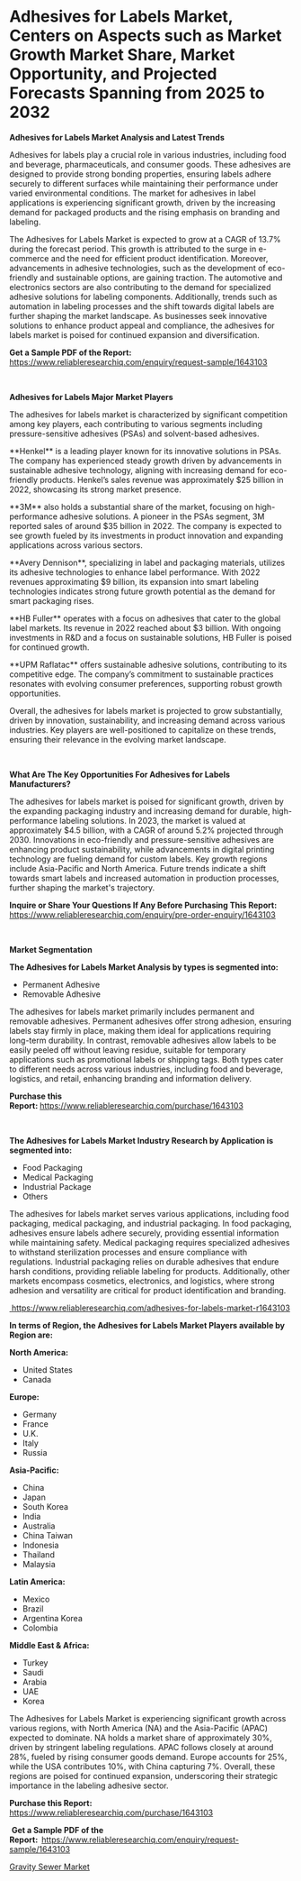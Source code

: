 <p><h1>Adhesives for Labels Market, Centers on Aspects such as Market Growth Market Share, Market Opportunity, and Projected Forecasts Spanning from 2025 to 2032</h1></p><p><strong>Adhesives for Labels Market Analysis and Latest Trends</strong></p>
<p><p>Adhesives for labels play a crucial role in various industries, including food and beverage, pharmaceuticals, and consumer goods. These adhesives are designed to provide strong bonding properties, ensuring labels adhere securely to different surfaces while maintaining their performance under varied environmental conditions. The market for adhesives in label applications is experiencing significant growth, driven by the increasing demand for packaged products and the rising emphasis on branding and labeling.</p><p>The Adhesives for Labels Market is expected to grow at a CAGR of 13.7% during the forecast period. This growth is attributed to the surge in e-commerce and the need for efficient product identification. Moreover, advancements in adhesive technologies, such as the development of eco-friendly and sustainable options, are gaining traction. The automotive and electronics sectors are also contributing to the demand for specialized adhesive solutions for labeling components. Additionally, trends such as automation in labeling processes and the shift towards digital labels are further shaping the market landscape. As businesses seek innovative solutions to enhance product appeal and compliance, the adhesives for labels market is poised for continued expansion and diversification.</p></p>
<p><strong>Get a Sample PDF of the Report:&nbsp;</strong> <a href="https://www.reliableresearchiq.com/enquiry/request-sample/1643103?utm_campaign=3282&utm_medium=2&utm_source=Github&utm_content=ia&utm_term=01042025&utm_id=adhesives-for-labels">https://www.reliableresearchiq.com/enquiry/request-sample/1643103</a></p>
<p>&nbsp;</p>
<p><strong>Adhesives for Labels Major Market Players</strong></p>
<p><p>The adhesives for labels market is characterized by significant competition among key players, each contributing to various segments including pressure-sensitive adhesives (PSAs) and solvent-based adhesives. </p><p>**Henkel** is a leading player known for its innovative solutions in PSAs. The company has experienced steady growth driven by advancements in sustainable adhesive technology, aligning with increasing demand for eco-friendly products. Henkel’s sales revenue was approximately $25 billion in 2022, showcasing its strong market presence.</p><p>**3M** also holds a substantial share of the market, focusing on high-performance adhesive solutions. A pioneer in the PSAs segment, 3M reported sales of around $35 billion in 2022. The company is expected to see growth fueled by its investments in product innovation and expanding applications across various sectors.</p><p>**Avery Dennison**, specializing in label and packaging materials, utilizes its adhesive technologies to enhance label performance. With 2022 revenues approximating $9 billion, its expansion into smart labeling technologies indicates strong future growth potential as the demand for smart packaging rises.</p><p>**HB Fuller** operates with a focus on adhesives that cater to the global label markets. Its revenue in 2022 reached about $3 billion. With ongoing investments in R&D and a focus on sustainable solutions, HB Fuller is poised for continued growth.</p><p>**UPM Raflatac** offers sustainable adhesive solutions, contributing to its competitive edge. The company’s commitment to sustainable practices resonates with evolving consumer preferences, supporting robust growth opportunities.</p><p>Overall, the adhesives for labels market is projected to grow substantially, driven by innovation, sustainability, and increasing demand across various industries. Key players are well-positioned to capitalize on these trends, ensuring their relevance in the evolving market landscape.</p></p>
<p>&nbsp;</p>
<p><strong>What Are The Key Opportunities For Adhesives for Labels Manufacturers?</strong></p>
<p><p>The adhesives for labels market is poised for significant growth, driven by the expanding packaging industry and increasing demand for durable, high-performance labeling solutions. In 2023, the market is valued at approximately $4.5 billion, with a CAGR of around 5.2% projected through 2030. Innovations in eco-friendly and pressure-sensitive adhesives are enhancing product sustainability, while advancements in digital printing technology are fueling demand for custom labels. Key growth regions include Asia-Pacific and North America. Future trends indicate a shift towards smart labels and increased automation in production processes, further shaping the market's trajectory.</p></p>
<p><strong>Inquire or Share Your Questions If Any Before Purchasing This Report:</strong> <a href="https://www.reliableresearchiq.com/enquiry/pre-order-enquiry/1643103?utm_campaign=3282&utm_medium=2&utm_source=Github&utm_content=ia&utm_term=01042025&utm_id=adhesives-for-labels">https://www.reliableresearchiq.com/enquiry/pre-order-enquiry/1643103</a></p>
<p>&nbsp;</p>
<p><strong>Market Segmentation</strong></p>
<p><strong>The Adhesives for Labels Market Analysis by types is segmented into:</strong></p>
<p><ul><li>Permanent Adhesive</li><li>Removable Adhesive</li></ul></p>
<p><p>The adhesives for labels market primarily includes permanent and removable adhesives. Permanent adhesives offer strong adhesion, ensuring labels stay firmly in place, making them ideal for applications requiring long-term durability. In contrast, removable adhesives allow labels to be easily peeled off without leaving residue, suitable for temporary applications such as promotional labels or shipping tags. Both types cater to different needs across various industries, including food and beverage, logistics, and retail, enhancing branding and information delivery.</p></p>
<p><strong>Purchase this Report:&nbsp;</strong><a href="https://www.reliableresearchiq.com/purchase/1643103?utm_campaign=3282&utm_medium=2&utm_source=Github&utm_content=ia&utm_term=01042025&utm_id=adhesives-for-labels">https://www.reliableresearchiq.com/purchase/1643103</a></p>
<p>&nbsp;</p>
<p><strong>The Adhesives for Labels Market Industry Research by Application is segmented into:</strong></p>
<p><ul><li>Food Packaging</li><li>Medical Packaging</li><li>Industrial Package</li><li>Others</li></ul></p>
<p><p>The adhesives for labels market serves various applications, including food packaging, medical packaging, and industrial packaging. In food packaging, adhesives ensure labels adhere securely, providing essential information while maintaining safety. Medical packaging requires specialized adhesives to withstand sterilization processes and ensure compliance with regulations. Industrial packaging relies on durable adhesives that endure harsh conditions, providing reliable labeling for products. Additionally, other markets encompass cosmetics, electronics, and logistics, where strong adhesion and versatility are critical for product identification and branding.</p></p>
<p><a href="https://www.reliableresearchiq.com/adhesives-for-labels-market-r1643103?utm_campaign=3282&utm_medium=2&utm_source=Github&utm_content=ia&utm_term=01042025&utm_id=adhesives-for-labels">&nbsp;https://www.reliableresearchiq.com/adhesives-for-labels-market-r1643103</a></p>
<p><strong>In terms of Region, the Adhesives for Labels Market Players available by Region are:</strong></p>
<p>
    <p> <strong> North America: </strong>
        <ul>
            <li>United States</li>
            <li>Canada</li>
        </ul>
        </p> 
    <p> <strong> Europe: </strong>
        <ul>
            <li>Germany</li>
            <li>France</li>
            <li>U.K.</li>
            <li>Italy</li>
            <li>Russia</li>
        </ul>
        </p> 
    <p> <strong> Asia-Pacific: </strong>
        <ul>
            <li>China</li>
            <li>Japan</li>
            <li>South Korea</li>
            <li>India</li>
            <li>Australia</li>
            <li>China Taiwan</li>
            <li>Indonesia</li>
            <li>Thailand</li>
            <li>Malaysia</li>
        </ul>
        </p> 
    <p> <strong> Latin America: </strong>
        <ul>
            <li>Mexico</li>
            <li>Brazil</li>
            <li>Argentina Korea</li>
            <li>Colombia</li>
        </ul>
        </p> 
    <p> <strong> Middle East & Africa: </strong>
        <ul>
            <li>Turkey</li>
            <li>Saudi</li>
            <li>Arabia</li>
            <li>UAE</li>
            <li>Korea</li>
        </ul>
    </p>
    </p>
<p><p>The Adhesives for Labels Market is experiencing significant growth across various regions, with North America (NA) and the Asia-Pacific (APAC) expected to dominate. NA holds a market share of approximately 30%, driven by stringent labeling regulations. APAC follows closely at around 28%, fueled by rising consumer goods demand. Europe accounts for 25%, while the USA contributes 10%, with China capturing 7%. Overall, these regions are poised for continued expansion, underscoring their strategic importance in the labeling adhesive sector.</p></p>
<p><strong>Purchase this Report: </strong><a href="https://www.reliableresearchiq.com/purchase/1643103?utm_campaign=3282&utm_medium=2&utm_source=Github&utm_content=ia&utm_term=01042025&utm_id=adhesives-for-labels">https://www.reliableresearchiq.com/purchase/1643103</a></p>
<p>&nbsp;<strong>Get a Sample PDF of the Report:&nbsp;&nbsp;</strong><a href="https://www.reliableresearchiq.com/enquiry/request-sample/1643103?utm_campaign=3282&utm_medium=2&utm_source=Github&utm_content=ia&utm_term=01042025&utm_id=adhesives-for-labels">https://www.reliableresearchiq.com/enquiry/request-sample/1643103</a></p>
<p><strong></strong></p>
<p><p><a href="https://github.com/vassihucz/Market-Research-Report-List-1/blob/main/gravity-sewer-market.md?utm_campaign=3282&utm_medium=2&utm_source=Github&utm_content=ia&utm_term=01042025&utm_id=adhesives-for-labels">Gravity Sewer Market</a></p></p>
